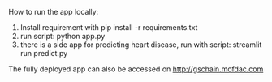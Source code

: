 How to run the app locally:
1. Install requirement with pip install -r requirements.txt
2. run script: python app.py
3. there is a side app for predicting heart disease, run with script: streamlit run predict.py

The fully deployed app can also be accessed on http://gschain.mofdac.com
